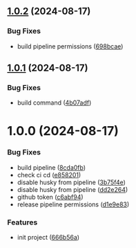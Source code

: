 ## [1.0.2](https://github.com/seapp88/foldix/compare/v1.0.1...v1.0.2) (2024-08-17)


### Bug Fixes

* build pipeline permissions ([698bcae](https://github.com/seapp88/foldix/commit/698bcae1d7e0acd906f64810d3dbbcdc3371c45a))

## [1.0.1](https://github.com/seapp88/foldix/compare/v1.0.0...v1.0.1) (2024-08-17)


### Bug Fixes

* build command ([4b07adf](https://github.com/seapp88/foldix/commit/4b07adfc3e66f143fa5dddbab10e8fc7ad3227f6))

# 1.0.0 (2024-08-17)


### Bug Fixes

* build pipeline ([8cda0fb](https://github.com/seapp88/foldix/commit/8cda0fb64fe4b71ff460c5b53f7f3cf8eb01ddb9))
* check ci cd ([e858201](https://github.com/seapp88/foldix/commit/e858201f60c476aa621007f256ab4e738c59b301))
* disable husky from pipeline ([3b75f4e](https://github.com/seapp88/foldix/commit/3b75f4e27576b9a4c2f58f64434c21eac492df83))
* disable husky from pipeline ([dd2e264](https://github.com/seapp88/foldix/commit/dd2e264976c2e6e7158534ca0699ad92fed6ab0b))
* github token ([c6abf94](https://github.com/seapp88/foldix/commit/c6abf94675b6fae879eed708938aa871c5684f7b))
* release pipeline permissions ([d1e9e83](https://github.com/seapp88/foldix/commit/d1e9e83b066ccbfeb729d8c2fe076cc40947074f))


### Features

* init project ([666b56a](https://github.com/seapp88/foldix/commit/666b56a34f7e5e88b977ab5e2775573fc54f6efe))
